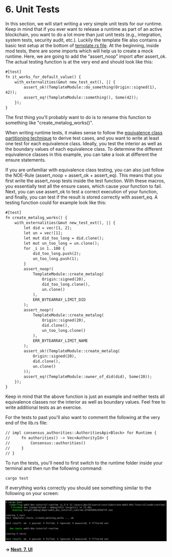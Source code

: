 # 6. Unit Tests

In this section, we will start writing a very simple unit tests for our runtime. Keep in mind that if you ever want to release a runtime as part of an active blockchain, you want to do a lot more than just unit tests (e.g., integration, system tests, security audit, etc.). 
Luckily the template file also contains a basic test setup at the bottom of [template.rs file]( ../node/runtime/src/template.rs). At the beginning, inside mod tests, there are some imports which will help us to create a mock runtime. Here, we are going to add the “assert_noop” import after assert_ok. 
The actual testing function is at the very end and should look like this:
```
#[test]
fn it_works_for_default_value() {
    with_externalities(&mut new_test_ext(), || {
        assert_ok!(TemplateModule::do_something(Origin::signed(1), 42));
        assert_eq!(TemplateModule::something(), Some(42));
    });
}
```
The first thing you'll probably want to do is to rename this function to something like "create_metalog_works()". 

When writing runtime tests, it makes sense to follow the [equivalence class partitioning technique]( https://en.wikipedia.org/wiki/Equivalence_partitioning) to derive test cases, and you want to write at least one test for each equivalence class. Ideally, you test the interior as well as the boundary values of each equivalence class. To determine the different equivalence classes in this example, you can take a look at different the ensure statements. 

If you are unfamiliar with equivalence class testing, you can also just follow the NOE-Rule (assert_noop + assert_ok + assert_eq). This means that you first write the assert_noop tests inside the test function. With these macros, you essentially test all the ensure cases, which cause your function to fail. Next, you can use assert_ok to test a correct execution of your function, and finally, you can test if the result is stored correctly with assert_eq. A testing function could for example look like this:  
```
#[test]
fn create_metalog_works() {
    with_externalities(&mut new_test_ext(), || {
        let did = vec![1, 2];
        let un = vec![1];
        let mut did_too_long = did.clone();
        let mut un_too_long = un.clone();
        for _i in 1..100 {
            did_too_long.push(2);
            un_too_long.push(1);
        }
        assert_noop!(
            TemplateModule::create_metalog(
                Origin::signed(20),
                did_too_long.clone(),
                un.clone()
            ),
            ERR_BYTEARRAY_LIMIT_DID
        );
        assert_noop!(
            TemplateModule::create_metalog(
                Origin::signed(20),
                did.clone(),
                un_too_long.clone()
            ),
            ERR_BYTEARRAY_LIMIT_NAME
        );
        assert_ok!(TemplateModule::create_metalog(
            Origin::signed(20),
            did.clone(),
            un.clone()
        ));
        assert_eq!(TemplateModule::owner_of_did(did), Some(20));
    });
}
```
Keep in mind that the above function is just an example and neither tests all equivalence classes nor the interior as well as boundary values. Feel free to write additional tests as an exercise. 

For the tests to past you'll also want to comment the following at the very end of the lib.rs file:
```
// impl consensus_authorities::AuthoritiesApi<Block> for Runtime {
//     fn authorities() -> Vec<AuthorityId> {
//         Consensus::authorities()
//     }
// }
```
To run the tests, you'll need to first switch to the runtime folder inside your terminal and then run the following command:
```
cargo test
```
If everything works correctly you should see something similar to the following on your screen:

<img src="./images/tests_1.png" width="600px">

**-> [Next: 7. UI](./7_ui.md)**
